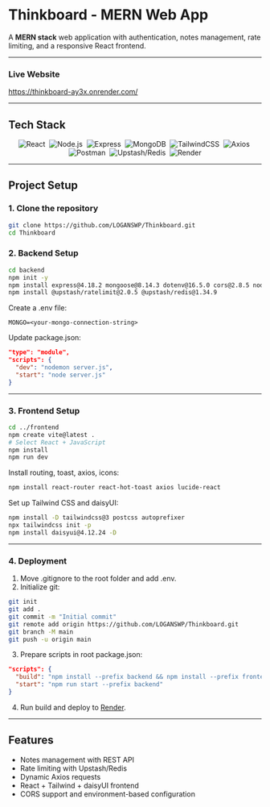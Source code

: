 # Thinkboard - MERN Web App

A **MERN stack** web application with authentication, notes management, rate limiting, and a responsive React frontend.

---
### **Live Website**
https://thinkboard-ay3x.onrender.com/

---

## Tech Stack

<p align="center">
  <img src="https://img.shields.io/badge/React-20232A?style=for-the-badge&logo=react&logoColor=61DAFB" alt="React" />&nbsp;
  <img src="https://img.shields.io/badge/Node.js-43853D?style=for-the-badge&logo=node.js&logoColor=white" alt="Node.js" />&nbsp;
  <img src="https://img.shields.io/badge/Express.js-404D59?style=for-the-badge" alt="Express" />&nbsp;
  <img src="https://img.shields.io/badge/MongoDB-4EA94B?style=for-the-badge&logo=mongodb&logoColor=white" alt="MongoDB" />&nbsp;
  <img src="https://img.shields.io/badge/Tailwind_CSS-38B2AC?style=for-the-badge&logo=tailwind-css&logoColor=white" alt="TailwindCSS" />&nbsp;
  <img src="https://img.shields.io/badge/Axios-5A29E4?style=for-the-badge&logo=axios&logoColor=white" alt="Axios" />&nbsp;
  <img src="https://img.shields.io/badge/Postman-FF6C37?style=for-the-badge&logo=postman&logoColor=white" alt="Postman" />&nbsp;
  <img src="https://img.shields.io/badge/Upstash-FF6C37?style=for-the-badge&logo=redis&logoColor=white" alt="Upstash/Redis" />&nbsp;
  <img src="https://img.shields.io/badge/Render-46E3B7?style=for-the-badge&logo=render&logoColor=black" alt="Render" />
</p>


---

## Project Setup

### 1. Clone the repository

```bash
git clone https://github.com/LOGANSWP/Thinkboard.git
cd Thinkboard
```

### **2. Backend Setup**

```bash
cd backend
npm init -y
npm install express@4.18.2 mongoose@8.14.3 dotenv@16.5.0 cors@2.8.5 nodemon -D
npm install @upstash/ratelimit@2.0.5 @upstash/redis@1.34.9
```

Create a .env file:

```
MONGO=<your-mongo-connection-string>
```

Update package.json:

```json
"type": "module",
"scripts": {
  "dev": "nodemon server.js",
  "start": "node server.js"
}
```

------

### **3. Frontend Setup**

```bash
cd ../frontend
npm create vite@latest .
# Select React + JavaScript
npm install
npm run dev
```

Install routing, toast, axios, icons:

```bash
npm install react-router react-hot-toast axios lucide-react
```

Set up Tailwind CSS and daisyUI:

```bash
npm install -D tailwindcss@3 postcss autoprefixer
npx tailwindcss init -p
npm install daisyui@4.12.24 -D
```

------

### **4. Deployment**

1. Move .gitignore to the root folder and add .env.
2. Initialize git:

```bash
git init
git add .
git commit -m "Initial commit"
git remote add origin https://github.com/LOGANSWP/Thinkboard.git
git branch -M main
git push -u origin main
```

3. Prepare scripts in root package.json:

```json
"scripts": {
  "build": "npm install --prefix backend && npm install --prefix frontend && npm run build --prefix frontend",
  "start": "npm run start --prefix backend"
}
```

4. Run build and deploy to [Render](https://render.com).

------

## **Features**

- Notes management with REST API
- Rate limiting with Upstash/Redis
- Dynamic Axios requests
- React + Tailwind + daisyUI frontend
- CORS support and environment-based configuration
